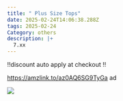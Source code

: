```yaml
---
title: " Plus Size Tops"
date: 2025-02-24T14:06:38.288Z
tags: 2025-02-24
Category: others
description: |+
  7.xx
---
```

‼️discount auto apply at checkout ‼️ 

https://amzlink.to/az0AQ6SG9TyGa  ad

<!--StartFragment-->

![](https://m.media-amazon.com/images/I/713mDYCe5hL._AC_SY741_.jpg)

<!--EndFragment-->